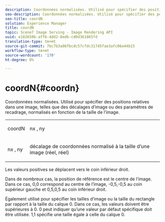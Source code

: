 ```yaml
---
description: Coordonnées normalisées. Utilisé pour spécifier des positions relatives dans une image, telles que des décalages d’image ou des paramètres de recadrage, normalisés en fonction de la taille de l’image.
seo-description: Coordonnées normalisées. Utilisé pour spécifier des positions relatives dans une image, telles que des décalages d’image ou des paramètres de recadrage, normalisés en fonction de la taille de l’image.
seo-title: coordN
solution: Experience Manager
title: coordN
topic: Scene7 Image Serving - Image Rendering API
uuid: e182650b-aff6-4dd2-8edb-cd0d361865fd
translation-type: tm+mt
source-git-commit: 7bc7b3a86fbcdc57cfdc31745fae3afc06e44b15
workflow-type: tm+mt
source-wordcount: '170'
ht-degree: 0%

---
```



# coordN{#coordn}

Coordonnées normalisées. Utilisé pour spécifier des positions relatives dans une image, telles que des décalages d’image ou des paramètres de recadrage, normalisés en fonction de la taille de l’image.

<table id="simpletable_EFA3111DC4B94BAF94715500DB4DD8FB"> 
 <tr class="strow"> 
  <td class="stentry"> <p><span class="codeph"> <span class="varname"> coordN</span> </span> </p> </td> 
  <td class="stentry"> <p><span class="codeph"> <span class="varname"> nx</span> </span>,  <span class="codeph"><span class="varname"> ny</span></span> </p></td> 
 </tr> 
 <tr class="strow"> 
  <td class="stentry"> <p><span class="codeph"> <span class="varname"> nx</span> </span>,  <span class="codeph"><span class="varname"> ny</span></span> </p></td> 
  <td class="stentry"> <p>décalage de coordonnées normalisé à la taille d’une image (réel, réel) </p></td> 
 </tr> 
</table>

Les valeurs positives se déplacent vers le coin inférieur droit.

Dans de nombreux cas, la position de référence est le centre de l’image. Dans ce cas, 0,0 correspond au centre de l’image, -0,5,-0,5 au coin supérieur gauche et 0,5,0,5 au coin inférieur droit.

Également utilisé pour spécifier les tailles d’image ou la taille du rectangle par rapport à la taille du calque 0. Dans ce cas, les valeurs doivent être supérieures à 0. 0 peut indiquer qu’une valeur par défaut spécifique doit être utilisée. 1,1 spécifie une taille égale à celle du calque 0.
